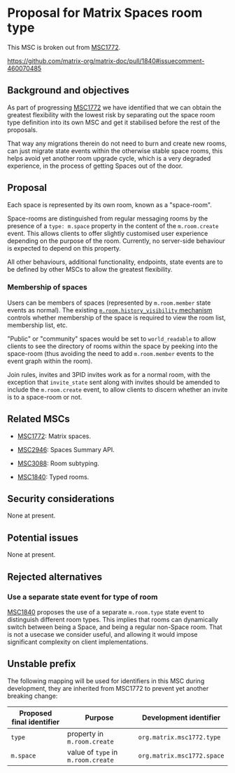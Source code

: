 # Proposal for Matrix Spaces room type

This MSC is broken out from
[MSC1772](https://github.com/matrix-org/matrix-doc/pull/1772).

https://github.com/matrix-org/matrix-doc/pull/1840#issuecomment-460070485

## Background and objectives

As part of progressing [MSC1772](https://github.com/matrix-org/matrix-doc/pull/1772)
we have identified that we can obtain the greatest flexibility with the lowest risk by
separating out the space room type definition into its own MSC and get it stabilised
before the rest of the proposals.

That way any migrations therein do not need to burn and create new rooms, can just
migrate state events within the otherwise stable space rooms, this helps avoid yet
another room upgrade cycle, which is a very degraded experience, in the process of
getting Spaces out of the door.

## Proposal

Each space is represented by its own room, known as a "space-room". 

Space-rooms are distinguished from regular messaging rooms by the presence of a
`type: m.space` property in the content of the `m.room.create` event. This allows clients to
offer slightly customised user experience depending on the purpose of the
room. Currently, no server-side behaviour is expected to depend on this property.

All other behaviours, additional functionality, endpoints, state events are to be
defined by other MSCs to allow the greatest flexibility.

### Membership of spaces

Users can be members of spaces (represented by `m.room.member` state events as
normal). The existing [`m.room.history_visibility`
mechanism](https://matrix.org/docs/spec/client_server/r0.6.1#room-history-visibility)
controls whether membership of the space is required to view the room list,
membership list, etc.

"Public" or "community" spaces would be set to `world_readable` to allow clients
to see the directory of rooms within the space by peeking into the space-room
(thus avoiding the need to add `m.room.member` events to the event graph within
the room).

Join rules, invites and 3PID invites work as for a normal room, with the
exception that `invite_state` sent along with invites should be amended to
include the `m.room.create` event, to allow clients to discern whether an
invite is to a space-room or not.

## Related MSCs

 * [MSC1772](https://github.com/matrix-org/matrix-doc/issues/1772): Matrix
   spaces.

 * [MSC2946](https://github.com/matrix-org/matrix-doc/issues/2946): Spaces
   Summary API.
   
 * [MSC3088](https://github.com/matrix-org/matrix-doc/issues/3088): Room
   subtyping.
   
 * [MSC1840](https://github.com/matrix-org/matrix-doc/issues/1840): Typed
   rooms.

## Security considerations

None at present.

## Potential issues

None at present.

## Rejected alternatives

### Use a separate state event for type of room

[MSC1840](https://github.com/matrix-org/matrix-doc/pull/1840) proposes the use
of a separate `m.room.type` state event to distinguish different room
types. This implies that rooms can dynamically switch between being a Space,
and being a regular non-Space room. That is not a usecase we consider useful,
and allowing it would impose significant complexity on client implementations.

## Unstable prefix

The following mapping will be used for identifiers in this MSC during
development, they are inherited from MSC1772 to prevent yet another
breaking change:

Proposed final identifier       | Purpose | Development identifier
------------------------------- | ------- | ----
`type` | property in `m.room.create` | `org.matrix.msc1772.type`
`m.space` | value of `type` in `m.room.create` | `org.matrix.msc1772.space`
